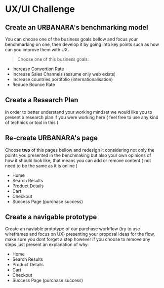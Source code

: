 # UX/UI Challenge

## Create an URBANARA's benchmarking model

You can choose one of the business goals bellow and focus your benchmarking on one, then develop it by going into key points such as how can you improve them with UX.

> Choose one of this business goals:
* Increase Convertion Rate
* Increase Sales Channels (assume only web exists)
* Increase countries portifolio (internationalisation)
* Reduce Bounce Rate

## Create a Research Plan

In order to better understand your working mindset we would like you to present a research plan if you were working here ( feel free to use any kind of technick or tool in this )

## Re-create URBANARA's page

Choose **two** of this pages bellow and redesign it considering not only the points you presented in the benchmaking but also your own opinions of how it should look like, that means you can add or remove content ( not need to be the same as it is online )

- Home
- Search Results
- Product Details
- Cart
- Checkout
- Success Page (purchase success)

## Create a navigable prototype 

Create an naviable prototype of our purchase workflow (try to use wireframes and focus on UX) presenting your proposal ideas for the flow, make sure you dont forget a step however if you choose to remove any steps just present an explanation of why:

- Home
- Search Results
- Product Details
- Cart
- Checkout
- Success Page (purchase success)
